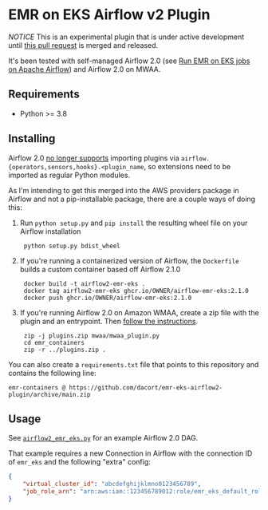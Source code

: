 # EMR on EKS Airflow v2 Plugin

_NOTICE_ This is an experimental plugin that is under active development until [this pull request](https://github.com/apache/airflow/pull/16766) is merged and released.

It's been tested with self-managed Airflow 2.0 (see [Run EMR on EKS jobs on Apache Airflow](https://www.youtube.com/watch?v=lTGguM1_1z0?t=300s)) and Airflow 2.0 on MWAA.

## Requirements

- Python >= 3.8

## Installing

Airflow 2.0 [no longer supports](https://airflow.apache.org/docs/apache-airflow/stable/plugins.html) importing plugins via `airflow.{operators,sensors,hooks}.<plugin_name`, so extensions need to be imported as regular Python modules.

As I'm intending to get this merged into the AWS providers package in Airflow and not a pip-installable package, there are a couple ways of doing this:

1. Run `python setup.py` and `pip install` the resulting wheel file on your Airflow installation

        python setup.py bdist_wheel

2. If you're running a containerized version of Airflow, the `Dockerfile` builds a custom container based off Airflow 2.1.0

        docker build -t airflow2-emr-eks .
        docker tag airflow2-emr-eks ghcr.io/OWNER/airflow-emr-eks:2.1.0
        docker push ghcr.io/OWNER/airflow-emr-eks:2.1.0

3. If you're running Airflow 2.0 on Amazon WMAA, create a zip file with the plugin and an entrypoint. Then [follow the instructions](https://docs.aws.amazon.com/mwaa/latest/userguide/configuring-dag-import-plugins.html#configuring-dag-plugins-upload).

        zip -j plugins.zip mwaa/mwaa_plugin.py
        cd emr_containers
        zip -r ../plugins.zip .
        
You can also create a `requirements.txt` file that points to this repository and contains the following line:

    emr-containers @ https://github.com/dacort/emr-eks-airflow2-plugin/archive/main.zip

## Usage

See [`airflow2_emr_eks.py`](https://github.com/dacort/airflow-example-dags/blob/main/dags/airflow2_emr_eks.py) for an example Airflow 2.0 DAG.

That example requires a new Connection in Airflow with the connection ID of `emr_eks` and the following "extra" config:

```json
{
    "virtual_cluster_id": "abcdefghijklmno0123456789",
    "job_role_arn": "arn:aws:iam::123456789012:role/emr_eks_default_role"
}
```
